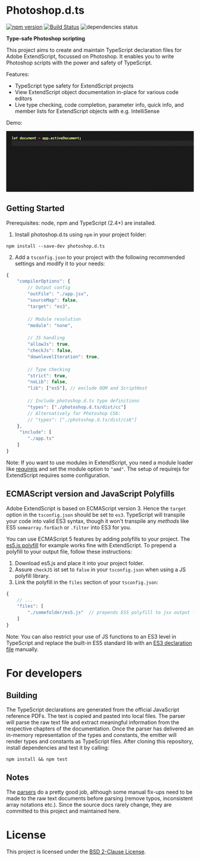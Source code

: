 # Photoshop.d.ts

[![npm version](https://badge.fury.io/js/photoshop.d.ts.svg)](http://badge.fury.io/js/photoshop.d.ts)
[![Build Status](https://travis-ci.org/felixSchl/photoshop.d.ts.svg)](https://travis-ci.org/felixSchl/photoshop.d.ts)
![dependencies status](https://david-dm.org/felixschl/photoshop.d.ts.svg)

**Type-safe Photoshop scripting**

This project aims to create and maintain TypeScript declaration files for Adobe
ExtendScript, focussed on Photoshop. It enables you to write Photoshop scripts
with the power and safety of TypeScript.

Features:

* TypeScript type safety for ExtendScript projects
* View ExtendScript object documentation in-place for various code editors
* Live type checking, code completion, parameter info, quick info, and member
lists for ExtendScript objects with e.g. IntelliSense

Demo:

![Alt text](demo.gif?raw=true "Title")

## Getting Started

Prerequisites: node, npm and TypeScript (2.4+) are installed.

1. Install photoshop.d.ts using `npm` in your project folder:

```shell
npm install --save-dev photoshop.d.ts
```

2. Add a `tsconfig.json` to your project with the following recommended
settings and modify it to your needs: 

```js
{
    "compilerOptions": {
        // Output config
        "outFile": "./app.jsx",
        "sourceMap": false,
        "target": "es3",

        // Module resolution
        "module": "none",

        // JS handling
        "allowJs": true,
        "checkJs": false,
        "downlevelIteration": true,

        // Type checking
        "strict": true,
        "noLib": false,
        "lib": ["es5"], // exclude DOM and ScriptHost
        
        // Include photoshop.d.ts type definitions
        "types": ["./photoshop.d.ts/dist/cc"]
        // Alternatively for Photoshop CS6:
        // "types": ["./photoshop.d.ts/dist/cs6"]
    },
     "include": [
        "./app.ts"
    ]
}
```

Note: If you want to use modules in ExtendScript, you need a module loader like
<a href="https://github.com/requirejs/requirejs" target="_blank">requirejs</a>
and set the module option to `"amd"`. The setup of requirejs for ExtendScript
requires some configuration.

## ECMAScript version and JavaScript Polyfills

Adobe ExtendScript is based on ECMAScript version 3. Hence the `target` option
in the `tsconfig.json` should be set to `es3`. TypeScript will transpile your
code into valid ES3 syntax, though it won't transpile any *methods* like ES5
`somearray.forEach` or `.filter` into ES3 for you. 

You can use ECMAScript 5 features by adding polyfills to your project. The <a 
href="https://github.com/inexorabletash/polyfill" target="_blank">es5.js 
polyfill</a> for example works fine with ExtendScript. To prepend a polyfill
to your output file, follow these instructions:

1. Download es5.js and place it into your project folder.
1. Assure `checkJS` ist set to `false` in your `tsconfig.json` when using a 
JS polyfill library.
1. Link the polyfill in the `files` section of your `tsconfig.json`: 

```js
{   
    // ...
    "files": [
        "./somefolder/es5.js"  // prepends ES5 polyfill to jsx output file
    ]
}
```

Note: You can also restrict your use of JS functions to an ES3 level in
TypeScript and replace the built-in ES5 standard lib with an <a href="https://github.com/saschanaz/TypeScript/blob/es3-d-ts/src/lib/es3.d.ts" target="_blank">ES3 declaration file</a>
manually.

# For developers

## Building

The TypeScript declarations are generated from the official JavaScript
reference PDFs. The text is copied and pasted into local files. The parser will
parse the raw text file and extract meaningful information from the respective
chapters of the documentation. Once the parser has delivered an in-memory
representation of the types and constants, the emitter will render types and
constants as TypeScript files. After cloning this repository, install
dependencies and test it by calling:

```shell
npm install && npm test
```

## Notes

The [parsers][parsers] do a pretty good job, although some manual fix-ups need
to be made to the raw text documents before parsing (remove typos, inconsistent
array notations etc.). Since the source docs rarely change, they are committed
to this project and maintained here. 

[parsers]: https://github.com/felixSchl/photoshop.d.ts/tree/master/parsers

# License

This project is licensed under the [BSD 2-Clause License](LICENSE).

